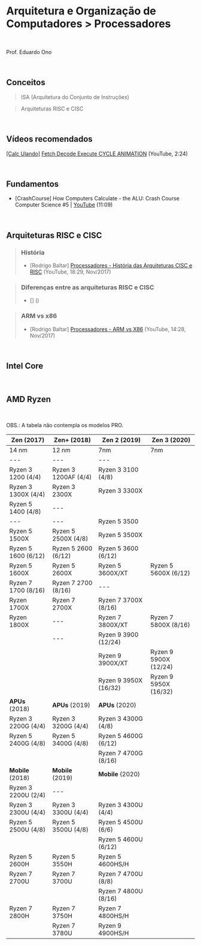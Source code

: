 # Arquitetura e Organização de Computadores > Processadores
<br>

Prof. Eduardo Ono

<br>

## Conceitos

> ISA (Arquitetura do Conjunto de Instruções)

> Arquiteturas RISC e CISC

<br>

## Vídeos recomendados

[[Calc Ulando]](https://www.youtube.com/channel/UCVfDIptyOxKOLT7kqzbg0uA) [Fetch Decode Execute CYCLE ANIMATION](https://www.youtube.com/watch?v=04UGopESS6A) (YouTube, 2:24)

<br>

## Fundamentos

* [CrashCourse] How Computers Calculate - the ALU: Crash Course Computer Science #5 | [YouTube](https://youtu.be/1I5ZMmrOfnA) (11:09)

<br>

## Arquiteturas RISC e CISC


> ### História
> * [Rodrigo Baltar] [Processadores - História das Arquiteturas CISC e RISC](https://www.youtube.com/watch?v=1moRiz7KUD4) (YouTube, 18:29, Nov/2017)


> ### Diferenças entre as arquiteturas RISC e CISC
> * [] []() ()

> ### ARM vs x86
> * [Rodrigo Baltar] [Processadores - ARM vs X86](https://www.youtube.com/watch?v=PUWQBVtbj6Y) (YouTube, 14:28, Nov/2017)

<br>

## Intel Core
<br>


## AMD Ryzen
<br>

OBS.: A tabela não contempla os modelos PRO.

| Zen (2017)           | Zen+ (2018)          | Zen 2 (2019)          | Zen 3 (2020)          |
| ---                  | ---                  | ---                   | ---                   |
| 14 nm                | 12 nm                | 7nm                   | 7nm                   |
| ---                  | ---                  | ---                   |                       |
| Ryzen 3 1200  (4/4)  | Ryzen 3 1200AF (4/4) | Ryzen 3 3100    (4/8) |                       |
| Ryzen 3 1300X (4/4)  | Ryzen 3 2300X        | Ryzen 3 3300X         |                       |
| Ryzen 5 1400  (4/8)  | ---                  |                       |                       |
| ---                  | ---                  | Ryzen 5 3500          |                       |
| Ryzen 5 1500X        | Ryzen 5 2500X (4/8)  | Ryzen 5 3500X         |                       |
| Ryzen 5 1600  (6/12) | Ryzen 5 2600  (6/12) | Ryzen 5 3600  (6/12)  |                       |
| Ryzen 5 1600X        | Ryzen 5 2600X        | Ryzen 5 3600X/XT      | Ryzen 5 5600X  (6/12) |
| Ryzen 7 1700  (8/16) | Ryzen 7 2700  (8/16) | ---                   |                       |
| Ryzen 1700X          | Ryzen 7 2700X        | Ryzen 7 3700X (8/16)  |                       |
| Ryzen 1800X          | ---                  | Ryzen 7 3800X/XT      | Ryzen 7 5800X  (8/16) |
|                      | ---                  | Ryzen 9 3900  (12/24) |                       |
|                      |                      | Ryzen 9 3900X/XT      | Ryzen 9 5900X (12/24) |
|                      |                      | Ryzen 9 3950X (16/32) | Ryzen 9 5950X (16/32) |
| **APUs** (2018)      | **APUs** (2019)      | **APUs** (2020)       |                       |
| Ryzen 3 2200G (4/4)  | Ryzen 3 3200G  (4/4) | Ryzen 3 4300G  (4/8)  |                       |
| Ryzen 5 2400G (4/8)  | Ryzen 5 3400G  (4/8) | Ryzen 5 4600G  (6/12) |                       |
|                      |                      | Ryzen 7 4700G  (8/16) |                       |
| **Mobile** (2018)    | **Mobile** (2019)    | **Mobile** (2020)     |                       |
| Ryzen 3 2200U (2/4)  | ---                  |                       |                       |
| Ryzen 3 2300U (4/4)  | Ryzen 3 3300U  (4/4) | Ryzen 3 4300U  (4/4)  |                       |
| Ryzen 5 2500U (4/8)  | Ryzen 5 3500U  (4/8) | Ryzen 5 4500U  (6/6)  |                       |
|                      |                      | Ryzen 5 4600U  (6/12) |                       |
| Ryzen 5 2600H        | Ryzen 5 3550H        | Ryzen 5 4600HS/H      |                       |
| Ryzen 7 2700U        | Ryzen 7 3700U        | Ryzen 7 4700U  (8/8)  |                       |
|                      |                      | Ryzen 7 4800U  (8/16) |                       |
| Ryzen 7 2800H        | Ryzen 7 3750H        | Ryzen 7 4800HS/H      |                       |
|                      | Ryzen 7 3780U        | Ryzen 9 4900HS/H      |                       |
